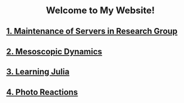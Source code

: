 <center><font size=5><b>Welcome to My Website!</b></font></center>


## [1. Maintenance of Servers in Research Group](_posts/2022-05-08-maintenance.md)

## [2. Mesoscopic Dynamics](_posts/2022-05-08-mesoscopic.md)

## [3. Learning Julia](_posts/2022-05-08-julia_learning.md)

## [4. Photo Reactions](_posts/2022-05-08-photoreact.md)

